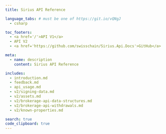 ```yaml
---
title: Sirius API Reference

language_tabs: # must be one of https://git.io/vQNgJ
  - csharp

toc_footers:
  - <a href='/'>API V1</a>
  - API V2
  - <a href='https://github.com/swisschain/Sirius.Api.Docs'>GitHub</a>

meta:
  - name: description
    content: Sirius API Reference

includes:
  - introduction.md
  - feedback.md
  - api_usage.md
  - v2/signing-data.md
  - v2/assets.md
  - v2/brokerage-api-data-structures.md
  - v2/brokerage-api-withdrawals.md
  - v2/known-properties.md

search: true
code_clipboard: true
---
```

